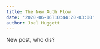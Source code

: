 ```yaml
---
title: The New Auth Flow
date: '2020-06-16T10:44:20-03:00'
author: Joel Huggett
---
```

New post, who dis?